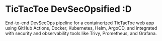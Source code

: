 # TicTacToe DevSecOpsified :D
End-to-end DevSecOps pipeline for a containerized TicTacToe web app using GitHub Actions, Docker, Kubernetes, Helm, ArgoCD, and integrated with security and observability tools like Trivy, Prometheus, and Grafana.
